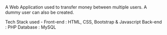 A Web Application used to transfer money between multiple users. A dummy user can also be created.

Tech Stack used -
Front-end : HTML, CSS, Bootstrap & Javascript
Back-end : PHP
Database : MySQL

